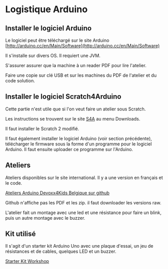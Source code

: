 # Logistique Arduino

## Installer le logiciel Arduino

Le logiciel peut être téléchargé sur le site Arduino 
[http://arduino.cc/en/Main/Software](http://arduino.cc/en/Main/Software)

Il s'installe sur divers OS. Il requiert une JVM. 

S'assurer assurer que la machine à un reader PDF pour lire l'atelier.

Faire une copie sur clé USB et sur les machines du PDF de l'atelier et du code solution.

## Installer le logiciel Scratch4Arduino

Cette partie n'est utile que si l'on veut faire un atelier sous Scratch.

Les instructions se trouvent sur le site [S4A](http://s4a.cat/) au menu Downloads. 

Il faut installer le Scratch 2 modifié.

Il faut également installer le logiciel Arduino (voir section précédente), télécharger le firmware sous la forme d'un programme pour le logiciel Arduino. Il faut ensuite uploader ce programme sur l'Arduino.
 
## Ateliers 

Ateliers disponibles sur le site international. Il y a une version en français et le code.

[Ateliers Arduino Devoxx4Kids Belgique sur github](https://github.com/devoxx4kids/materials/tree/master/workshops/arduino)

Github n'affiche pas les PDF et les zip. il faut downloader les versions raw.

L'atelier fait un montage avec une led et une résistance pour faire un blink, puis un autre montage avec le buzzer.

## Kit utilisé

Il s'agit d'un starter kit Arduino Uno avec une plaque d'essai, un jeu de résistances et de cables, quelques LED et un buzzer.

[Starter Kit Workshop](http://fr.farnell.com/arduino/a000010/kit-workshop-base-niveau/dp/1848693)


